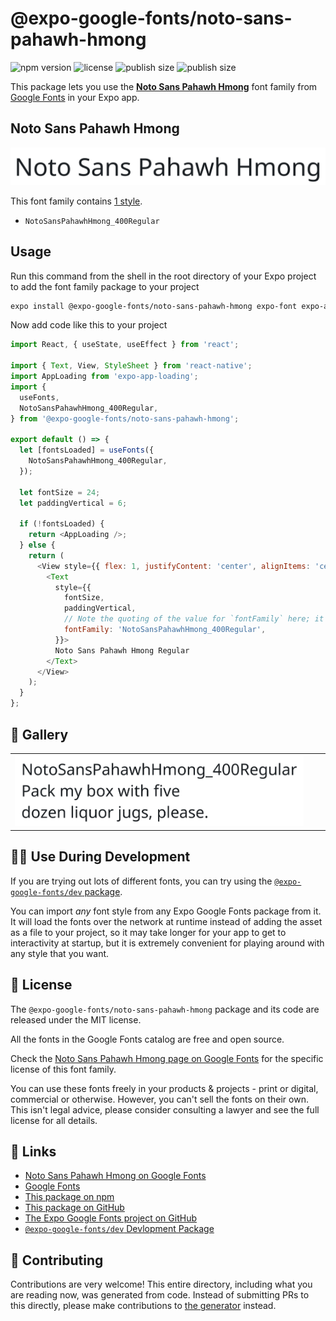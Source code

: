 # @expo-google-fonts/noto-sans-pahawh-hmong

![npm version](https://flat.badgen.net/npm/v/@expo-google-fonts/noto-sans-pahawh-hmong)
![license](https://flat.badgen.net/github/license/expo/google-fonts)
![publish size](https://flat.badgen.net/packagephobia/install/@expo-google-fonts/noto-sans-pahawh-hmong)
![publish size](https://flat.badgen.net/packagephobia/publish/@expo-google-fonts/noto-sans-pahawh-hmong)

This package lets you use the [**Noto Sans Pahawh Hmong**](https://fonts.google.com/specimen/Noto+Sans+Pahawh+Hmong) font family from [Google Fonts](https://fonts.google.com/) in your Expo app.

## Noto Sans Pahawh Hmong

![Noto Sans Pahawh Hmong](./font-family.png)

This font family contains [1 style](#-gallery).

- `NotoSansPahawhHmong_400Regular`

## Usage

Run this command from the shell in the root directory of your Expo project to add the font family package to your project
```sh
expo install @expo-google-fonts/noto-sans-pahawh-hmong expo-font expo-app-loading
```

Now add code like this to your project
```js
import React, { useState, useEffect } from 'react';

import { Text, View, StyleSheet } from 'react-native';
import AppLoading from 'expo-app-loading';
import {
  useFonts,
  NotoSansPahawhHmong_400Regular,
} from '@expo-google-fonts/noto-sans-pahawh-hmong';

export default () => {
  let [fontsLoaded] = useFonts({
    NotoSansPahawhHmong_400Regular,
  });

  let fontSize = 24;
  let paddingVertical = 6;

  if (!fontsLoaded) {
    return <AppLoading />;
  } else {
    return (
      <View style={{ flex: 1, justifyContent: 'center', alignItems: 'center' }}>
        <Text
          style={{
            fontSize,
            paddingVertical,
            // Note the quoting of the value for `fontFamily` here; it expects a string!
            fontFamily: 'NotoSansPahawhHmong_400Regular',
          }}>
          Noto Sans Pahawh Hmong Regular
        </Text>
      </View>
    );
  }
};

```

## 🔡 Gallery


||||
|-|-|-|
|![NotoSansPahawhHmong_400Regular](./NotoSansPahawhHmong_400Regular.ttf.png)||||


## 👩‍💻 Use During Development

If you are trying out lots of different fonts, you can try using the [`@expo-google-fonts/dev` package](https://github.com/expo/google-fonts/tree/master/font-packages/dev#readme).

You can import *any* font style from any Expo Google Fonts package from it. It will load the fonts
over the network at runtime instead of adding the asset as a file to your project, so it may take longer
for your app to get to interactivity at startup, but it is extremely convenient
for playing around with any style that you want.

## 📖 License

The `@expo-google-fonts/noto-sans-pahawh-hmong` package and its code are released under the MIT license.

All the fonts in the Google Fonts catalog are free and open source.

Check the [Noto Sans Pahawh Hmong page on Google Fonts](https://fonts.google.com/specimen/Noto+Sans+Pahawh+Hmong) for the specific license of this font family.

You can use these fonts freely in your products & projects - print or digital, commercial or otherwise. However, you can't sell the fonts on their own. This isn't legal advice, please consider consulting a lawyer and see the full license for all details.

## 🔗 Links

- [Noto Sans Pahawh Hmong on Google Fonts](https://fonts.google.com/specimen/Noto+Sans+Pahawh+Hmong)
- [Google Fonts](https://fonts.google.com/)
- [This package on npm](https://www.npmjs.com/package/@expo-google-fonts/noto-sans-pahawh-hmong)
- [This package on GitHub](https://github.com/expo/google-fonts/tree/master/font-packages/noto-sans-pahawh-hmong)
- [The Expo Google Fonts project on GitHub](https://github.com/expo/google-fonts)
- [`@expo-google-fonts/dev` Devlopment Package](https://github.com/expo/google-fonts/tree/master/font-packages/dev)

## 🤝 Contributing

Contributions are very welcome! This entire directory, including what you are reading now, was generated from code. Instead of submitting PRs to this directly, please make contributions to [the generator](https://github.com/expo/google-fonts/tree/master/packages/generator) instead.
